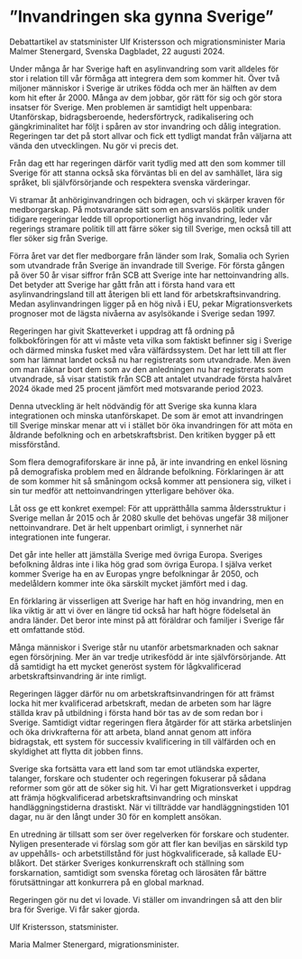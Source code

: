 # ”Invandringen ska gynna Sverige”

Debattartikel av statsminister Ulf Kristersson och migrations­minister Maria Malmer Stenergard, Svenska Dagbladet, 22 augusti 2024\.


Under många år har Sverige haft en asylinvandring som varit alldeles för stor i relation till vår förmåga att integrera dem som kommer hit. Över två miljoner människor i Sverige är utrikes födda och mer än hälften av dem kom hit efter år 2000\. Många av dem jobbar, gör rätt för sig och gör stora insatser för Sverige. Men problemen är samtidigt helt uppenbara: Utanförskap, bidragsberoende, hedersförtryck, radikalisering och gängkriminalitet har följt i spåren av stor invandring och dålig integration. Regeringen tar det på stort allvar och fick ett tydligt mandat från väljarna att vända den utvecklingen. Nu gör vi precis det.

Från dag ett har regeringen därför varit tydlig med att den som kommer till Sverige för att stanna också ska förväntas bli en del av samhället, lära sig språket, bli självförsörjande och respektera svenska värderingar.

Vi stramar åt anhöriginvandringen och bidragen, och vi skärper kraven för medborgarskap. På motsvarande sätt som en ansvarslös politik under tidigare regeringar ledde till oproportionerligt hög invandring, leder vår regerings stramare politik till att färre söker sig till Sverige, men också till att fler söker sig från Sverige.

Förra året var det fler medborgare från länder som Irak, Somalia och Syrien som utvandrade från Sverige än invandrade till Sverige. För första gången på över 50 år visar siffror från SCB att Sverige inte har nettoinvandring alls. Det betyder att Sverige har gått från att i första hand vara ett asylinvandringsland till att återigen bli ett land för arbetskraftsinvandring. Medan asylinvandringen ligger på en hög nivå i EU, pekar Migrationsverkets prognoser mot de lägsta nivåerna av asylsökande i Sverige sedan 1997\.

Regeringen har givit Skatteverket i uppdrag att få ordning på folkbokföringen för att vi måste veta vilka som faktiskt befinner sig i Sverige och därmed minska fusket med våra välfärdssystem. Det har lett till att fler som har lämnat landet också nu har registrerats som utvandrade. Men även om man räknar bort dem som av den anledningen nu har registrerats som utvandrade, så visar statistik från SCB att antalet utvandrade första halvåret 2024 ökade med 25 procent jämfört med motsvarande period 2023\.

Denna utveckling är helt nödvändig för att Sverige ska kunna klara integrationen och minska utanförskapet. De som är emot att invandringen till Sverige minskar menar att vi i stället bör öka invandringen för att möta en åldrande befolkning och en arbetskraftsbrist. Den kritiken bygger på ett missförstånd.

Som flera demografiforskare är inne på, är inte invandring en enkel lösning på demografiska problem med en åldrande befolkning. Förklaringen är att de som kommer hit så småningom också kommer att pensionera sig, vilket i sin tur medför att nettoinvandringen ytterligare behöver öka.

Låt oss ge ett konkret exempel: För att upprätthålla samma åldersstruktur i Sverige mellan år 2015 och år 2080 skulle det behövas ungefär 38 miljoner nettoinvandrare. Det är helt uppenbart orimligt, i synnerhet när integrationen inte fungerar.

Det går inte heller att jämställa Sverige med övriga Europa. Sveriges befolkning åldras inte i lika hög grad som övriga Europa. I själva verket kommer Sverige ha en av Europas yngre befolkningar år 2050, och medelåldern kommer inte öka särskilt mycket jämfört med i dag.

En förklaring är visserligen att Sverige har haft en hög invandring, men en lika viktig är att vi över en längre tid också har haft högre födelsetal än andra länder. Det beror inte minst på att föräldrar och familjer i Sverige får ett omfattande stöd.

Många människor i Sverige står nu utanför arbetsmarknaden och saknar egen försörjning. Mer än var tredje utrikesfödd är inte självförsörjande. Att då samtidigt ha ett mycket generöst system för lågkvalificerad arbetskraftsinvandring är inte rimligt.

Regeringen lägger därför nu om arbetskraftsinvandringen för att främst locka hit mer kvalificerad arbetskraft, medan de arbeten som har lägre ställda krav på utbildning i första hand bör tas av de som redan bor i Sverige. Samtidigt vidtar regeringen flera åtgärder för att stärka arbetslinjen och öka drivkrafterna för att arbeta, bland annat genom att införa bidragstak, ett system för successiv kvalificering in till välfärden och en skyldighet att flytta dit jobben finns.

Sverige ska fortsätta vara ett land som tar emot utländska experter, talanger, forskare och studenter och regeringen fokuserar på sådana reformer som gör att de söker sig hit. Vi har gett Migrationsverket i uppdrag att främja högkvalificerad arbetskraftsinvandring och minskat handläggningstiderna drastiskt. När vi tillträdde var handläggningstiden 101 dagar, nu är den långt under 30 för en komplett ansökan.

En utredning är tillsatt som ser över regelverken för forskare och studenter. Nyligen presenterade vi förslag som gör att fler kan beviljas en särskild typ av uppehålls\- och arbetstillstånd för just högkvalificerade, så kallade EU\-blåkort. Det stärker Sveriges konkurrenskraft och ställning som forskarnation, samtidigt som svenska företag och lärosäten får bättre förutsättningar att konkurrera på en global marknad.

Regeringen gör nu det vi lovade. Vi ställer om invandringen så att den blir bra för Sverige. Vi får saker gjorda.

Ulf Kristersson, statsminister.

Maria Malmer Stenergard, migrationsminister.

